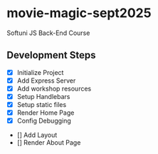 # movie-magic-sept2025
Softuni JS Back-End Course

## Development Steps

- [x] Initialize Project
- [x] Add Express Server
- [x] Add workshop resources
- [x] Setup Handlebars
- [x] Setup static files
- [x] Render Home Page
- [x] Config Debugging
- [] Add Layout
- [] Render About Page